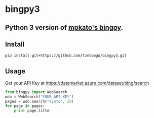 bingpy3
======

## Python 3 version of [mpkato's bingpy](https://github.com/mpkato/bingpy).


Install
------


```bash
pip install git+https://github.com/tomtomgo/bingpy3.git
```


Usage
------
Get your API Key at https://datamarket.azure.com/dataset/bing/search

```python
from bingpy import WebSearch
web = WebSearch("YOUR_API_KEY")
pages = web.search("kyoto", 20)
for page in pages:
    print page.title
```
